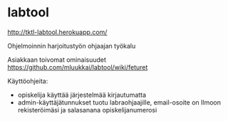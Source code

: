 labtool
=======

http://tktl-labtool.herokuapp.com/

Ohjelmoinnin harjoitustyön ohjaajan työkalu

Asiakkaan toivomat ominaisuudet https://github.com/mluukkai/labtool/wiki/feturet

Käyttöohjeita:

- opiskelija käyttää järjestelmää kirjautumatta
- admin-käyttäjätunnukset tuotu labraohjaajille, email-osoite on Ilmoon rekisteröimäsi ja salasanana opiskelijanumerosi


